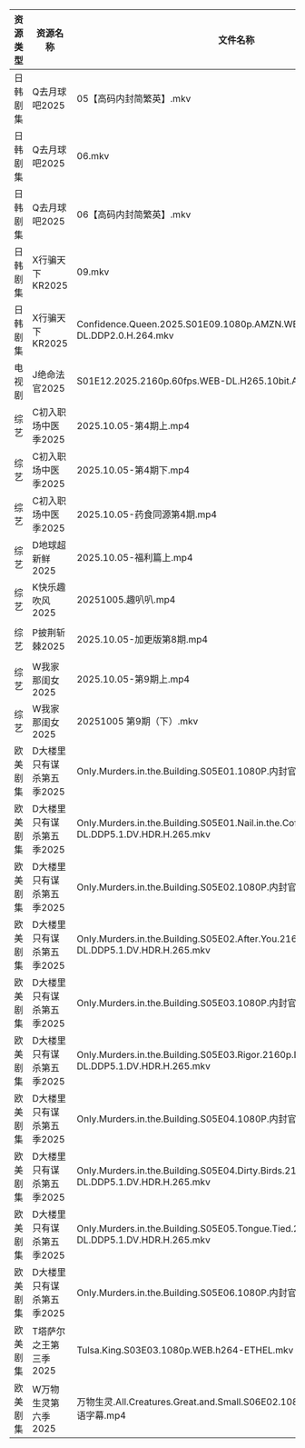 | 资源类型 | 资源名称            | 文件名称                                                                                             | 分享链接                                | 更新时间                |
| ---- | --------------- | ------------------------------------------------------------------------------------------------ | ----------------------------------- | ------------------- |
| 日韩剧集 | Q去月球吧2025       | 05【高码内封简繁英】.mkv                                                                                  | https://pan.quark.cn/s/a1632c441381 | 2025-10-05 16:27:01 |
| 日韩剧集 | Q去月球吧2025       | 06.mkv                                                                                           | https://pan.quark.cn/s/a1632c441381 | 2025-10-05 16:26:58 |
| 日韩剧集 | Q去月球吧2025       | 06【高码内封简繁英】.mkv                                                                                  | https://pan.quark.cn/s/a1632c441381 | 2025-10-05 16:26:54 |
| 日韩剧集 | X行骗天下KR2025     | 09.mkv                                                                                           | https://pan.quark.cn/s/463fe5d8abf1 | 2025-10-05 16:30:48 |
| 日韩剧集 | X行骗天下KR2025     | Confidence.Queen.2025.S01E09.1080p.AMZN.WEB-DL.DDP2.0.H.264.mkv                                  | https://pan.quark.cn/s/463fe5d8abf1 | 2025-10-05 16:30:44 |
| 电视剧  | J绝命法官2025       | S01E12.2025.2160p.60fps.WEB-DL.H265.10bit.AAC.2Audio.mkv                                         | https://pan.quark.cn/s/50b666fcfcd1 | 2025-10-05 16:23:59 |
| 综艺   | C初入职场中医季2025    | 2025.10.05-第4期上.mp4                                                                              | https://pan.quark.cn/s/869074432f49 | 2025-10-05 16:20:26 |
| 综艺   | C初入职场中医季2025    | 2025.10.05-第4期下.mp4                                                                              | https://pan.quark.cn/s/869074432f49 | 2025-10-05 16:20:31 |
| 综艺   | C初入职场中医季2025    | 2025.10.05-药食同源第4期.mp4                                                                           | https://pan.quark.cn/s/869074432f49 | 2025-10-05 16:20:21 |
| 综艺   | D地球超新鲜2025      | 2025.10.05-福利篇上.mp4                                                                              | https://pan.quark.cn/s/6d9ff5b2efaa | 2025-10-05 16:32:49 |
| 综艺   | K快乐趣吹风2025      | 20251005.趣叭叭.mp4                                                                                 | https://pan.quark.cn/s/2e73ee655d53 | 2025-10-05 16:34:51 |
| 综艺   | P披荆斩棘2025       | 2025.10.05-加更版第8期.mp4                                                                            | https://pan.quark.cn/s/9ae1eb01008d | 2025-10-05 16:35:44 |
| 综艺   | W我家那闺女2025      | 2025.10.05-第9期上.mp4                                                                              | https://pan.quark.cn/s/382e9ca0c203 | 2025-10-05 16:37:23 |
| 综艺   | W我家那闺女2025      | 20251005  第9期（下）.mkv                                                                             | https://pan.quark.cn/s/382e9ca0c203 | 2025-10-05 16:37:18 |
| 欧美剧集 | D大楼里只有谋杀第五季2025 | Only.Murders.in.the.Building.S05E01.1080P.内封官中.mkv                                               | https://pan.quark.cn/s/b69edc4a08ba | 2025-10-05 16:21:49 |
| 欧美剧集 | D大楼里只有谋杀第五季2025 | Only.Murders.in.the.Building.S05E01.Nail.in.the.Coffin.2160p.DSNP.WEB-DL.DDP5.1.DV.HDR.H.265.mkv | https://pan.quark.cn/s/b69edc4a08ba | 2025-10-05 16:21:41 |
| 欧美剧集 | D大楼里只有谋杀第五季2025 | Only.Murders.in.the.Building.S05E02.1080P.内封官中..mkv                                              | https://pan.quark.cn/s/b69edc4a08ba | 2025-10-05 16:21:52 |
| 欧美剧集 | D大楼里只有谋杀第五季2025 | Only.Murders.in.the.Building.S05E02.After.You.2160p.DSNP.WEB-DL.DDP5.1.DV.HDR.H.265.mkv          | https://pan.quark.cn/s/b69edc4a08ba | 2025-10-05 16:21:33 |
| 欧美剧集 | D大楼里只有谋杀第五季2025 | Only.Murders.in.the.Building.S05E03.1080P.内封官中..mkv                                              | https://pan.quark.cn/s/b69edc4a08ba | 2025-10-05 16:21:45 |
| 欧美剧集 | D大楼里只有谋杀第五季2025 | Only.Murders.in.the.Building.S05E03.Rigor.2160p.DSNP.WEB-DL.DDP5.1.DV.HDR.H.265.mkv              | https://pan.quark.cn/s/b69edc4a08ba | 2025-10-05 16:21:36 |
| 欧美剧集 | D大楼里只有谋杀第五季2025 | Only.Murders.in.the.Building.S05E04.1080P.内封官中.mkv                                               | https://pan.quark.cn/s/b69edc4a08ba | 2025-10-05 16:21:27 |
| 欧美剧集 | D大楼里只有谋杀第五季2025 | Only.Murders.in.the.Building.S05E04.Dirty.Birds.2160p.DSNP.WEB-DL.DDP5.1.DV.HDR.H.265.mkv        | https://pan.quark.cn/s/b69edc4a08ba | 2025-10-05 16:21:30 |
| 欧美剧集 | D大楼里只有谋杀第五季2025 | Only.Murders.in.the.Building.S05E05.Tongue.Tied.2160p.DSNP.WEB-DL.DDP5.1.DV.HDR.H.265.mkv        | https://pan.quark.cn/s/b69edc4a08ba | 2025-10-05 16:21:23 |
| 欧美剧集 | D大楼里只有谋杀第五季2025 | Only.Murders.in.the.Building.S05E06.1080P.内封官中.mkv                                               | https://pan.quark.cn/s/b69edc4a08ba | 2025-10-05 16:21:20 |
| 欧美剧集 | T塔萨尔之王第三季2025   | Tulsa.King.S03E03.1080p.WEB.h264-ETHEL.mkv                                                       | https://pan.quark.cn/s/cee11768a3f4 | 2025-10-05 16:28:09 |
| 欧美剧集 | W万物生灵第六季2025    | 万物生灵.All.Creatures.Great.and.Small.S06E02.1080p.炸鱼薯条字幕组.双语字幕.mp4                                 | https://pan.quark.cn/s/6bed80ca39f7 | 2025-10-05 16:28:57 |
